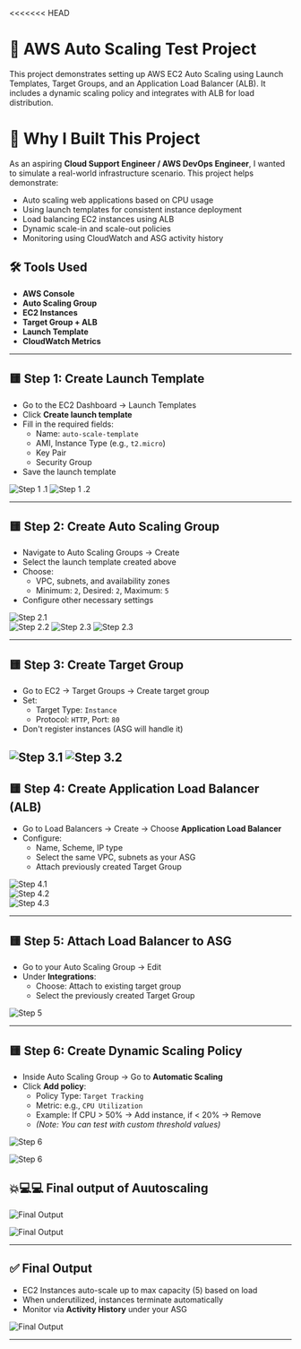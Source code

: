 <<<<<<< HEAD
# 📘 AWS Auto Scaling Test Project

This project demonstrates setting up AWS EC2 Auto Scaling using Launch Templates, Target Groups, and an Application Load Balancer (ALB). It includes a dynamic scaling policy and integrates with ALB for load distribution.

# 🎯 Why I Built This Project

As an aspiring **Cloud Support Engineer / AWS DevOps Engineer**, I wanted to simulate a real-world infrastructure scenario. This project helps demonstrate:

- Auto scaling web applications based on CPU usage
- Using launch templates for consistent instance deployment
- Load balancing EC2 instances using ALB
- Dynamic scale-in and scale-out policies
- Monitoring using CloudWatch and ASG activity history

## 🛠️ Tools Used

- **AWS Console**
- **Auto Scaling Group**
- **EC2 Instances**
- **Target Group + ALB**
- **Launch Template**
- **CloudWatch Metrics**
---

## 🟨 Step 1: Create Launch Template

- Go to the EC2 Dashboard → Launch Templates
- Click **Create launch template**
- Fill in the required fields:
  - Name: `auto-scale-template`
  - AMI, Instance Type (e.g., `t2.micro`)
  - Key Pair
  - Security Group
- Save the launch template


![Step 1 .1 ](./Screenshot/Launch-Template-Creation.png)
![Step 1 .2 ](./Screenshot/Launch-Template-Dashboard.png)

---

## 🟨 Step 2: Create Auto Scaling Group

- Navigate to Auto Scaling Groups → Create
- Select the launch template created above
- Choose:
  - VPC, subnets, and availability zones
  - Minimum: `2`, Desired: `2`, Maximum: `5`
- Configure other necessary settings

![Step 2.1](./Screenshot/Create-AutoScaling-Group.png)  
![Step 2.2](./Screenshot/AutoScaling-Select-vpc-AZ.png)
![Step 2.3](./Screenshot/AutoScaling-Set-desire-Capacity.png)
![Step 2.3](./Screenshot/AutoScaling-dashboard.png)

---

## 🟨 Step 3: Create Target Group

- Go to EC2 → Target Groups → Create target group
- Set:
  - Target Type: `Instance`
  - Protocol: `HTTP`, Port: `80`
- Don't register instances (ASG will handle it)

![Step 3.1](./Screenshot/Creating-TargetGroup.png)
![Step 3.2](./Screenshot/Targetgroup-Dashboard.png)
---

## 🟨 Step 4: Create Application Load Balancer (ALB)

- Go to Load Balancers → Create → Choose **Application Load Balancer**
- Configure:
  - Name, Scheme, IP type
  - Select the same VPC, subnets as your ASG
  - Attach previously created Target Group

![Step 4.1](./Screenshot/Create-Load-Balancer.png)  
![Step 4.2](./Screenshot/Loadbalancer-Select-AZ-SG.png)  
![Step 4.3](./Screenshot/Loadbalancer-select-targetgroup.png)

---

## 🟨 Step 5: Attach Load Balancer to ASG

- Go to your Auto Scaling Group → Edit
- Under **Integrations**:
  - Choose: Attach to existing target group
  - Select the previously created Target Group

![Step 5](./Screenshot/AutoScaling-integrate-targetgroup(loadblancer).png)

---

## 🟨 Step 6: Create Dynamic Scaling Policy

- Inside Auto Scaling Group → Go to **Automatic Scaling**
- Click **Add policy**:
  - Policy Type: `Target Tracking`
  - Metric: e.g., `CPU Utilization`
  - Example: If CPU > 50% → Add instance, if < 20% → Remove
  - *(Note: You can test with custom threshold values)*

![Step 6](./Screenshot/AutoScaling-DynamicPolicy.png)


![Step 6](./Screenshot/AutoScaling-min-capacity-instance.png)



## 💥💻💻 Final output of Auutoscaling

![Final Output ](./Screenshot/AutoScaling-Activity-History.png)

![Final Output ](./Screenshot/Final-Output-AutoScaling.png)





---

## ✅ Final Output

- EC2 Instances auto-scale up to max capacity (5) based on load
- When underutilized, instances terminate automatically
- Monitor via **Activity History** under your ASG

![Final Output](./Screenshot/Image%2010.png)

---



